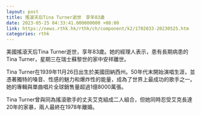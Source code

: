 ```yaml
---
layout: post
title: 搖滾天后Tina Turner逝世　享年83歲
date: 2023-05-25 04:33:41.000000000 +08:00
link: https://news.rthk.hk/rthk/ch/component/k2/1702033-20230525.htm
categories: rthk
---
```


美國搖滾天后Tina Turner逝世，享年83歲。她的經理人表示，患有長期病患的Tina Turner，星期三在瑞士蘇黎世的家中安祥離世。

Tina Turner在1939年11月26日出生於美國田納西州。50年代末開始演唱生涯，並憑著獨特的嗓音、性感的魅力和爆炸性的能量，成為了世界上最成功的歌手之一。她的專輯與單曲唱片全球銷售量超過1億8000萬張。

Tina Turner曾與同為搖滾歌手的丈夫艾克組成二人組合，但她同時忍受艾克長達20年的家暴，兩人最終在1978年離婚。
